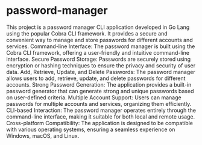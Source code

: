 # password-manager
 This project is a password manager CLI application developed in Go Lang using the popular Cobra CLI framework. It provides a secure and convenient way to manage and store passwords for different accounts and services.
Command-line Interface: The password manager is built using the Cobra CLI framework, offering a user-friendly and intuitive command-line interface.
Secure Password Storage: Passwords are securely stored using encryption or hashing techniques to ensure the privacy and security of user data.
Add, Retrieve, Update, and Delete Passwords: The password manager allows users to add, retrieve, update, and delete passwords for different accounts.
Strong Password Generation: The application provides a built-in password generator that can generate strong and unique passwords based on user-defined criteria.
Multiple Account Support: Users can manage passwords for multiple accounts and services, organizing them efficiently.
CLI-based Interaction: The password manager operates entirely through the command-line interface, making it suitable for both local and remote usage.
Cross-platform Compatibility: The application is designed to be compatible with various operating systems, ensuring a seamless experience on Windows, macOS, and Linux.
